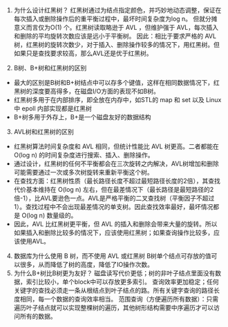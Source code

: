 1. 为什么设计红黑树？
红黑树通过为结点指定颜色，并巧妙地动态调整，保证在每次插入或删除操作后的重平衡过程中，最坏时间复杂度为log n。 但就分摊意义而言仅为O(1) 个。红黑树读取略逊于 AVL ，但维护强于 AVL，每次插入和删除的平均旋转次数应该是远小于平衡树。
因此：相比于要求严格的 AVL 树，红黑树的旋转次数少，对于插入、删除操作较多的情况下，用红黑树。但如果只是查找要求较高，那么AVL还是优于红黑树。

2. B树、B+树和红黑树的区别
- 最大的区别是B树和B+树结点中可以存多个键值，这样在相同数据情况下，红黑树的深度要高得多，在磁盘I/O方面的表现不如B树。
- 红黑树多用于在内部排序，即全放在内存中，如STL的 map 和 set 以及 Linux中 epoll 内部实现都是红黑树
- B+树多用于外存上，B+是一个磁盘友好的数据结构
3. AVL树和红黑树的区别
- 红黑树算法时间复杂度和 AVL 相同，但统计性能比 AVL 树更高。二者都能在O(log n) 的时间复杂度进行搜索、插入、删除操作。
- 通过设计，红黑树的任何不平衡都会在三次旋转之内解决，AVL树增加和删除可能需要通过一次或多次树旋转来重新平衡这个树。
- 在查找方面：红黑树性质（最长路径长度不超过最短路径长度的2倍），其查找代价基本维持在 O(log n) 左右，但在最差情况下（最长路径是最短路径的2倍-1），比AVL要逊色一点。AVL是严格平衡的二叉查找树（平衡因子不超过1）。查找过程中不会出现最差情况的单支树。因此查找效率最好，最坏情况都是 O(log n) 数量级的。
- 因此，AVL 比红黑树更平衡，但 AVL 的插入和删除会带来大量的旋转。所以如果插入和删除比较多的情况下，应该使用红黑树；如果查询操作比较多，应该使用AVL。
4. 数据库为什么使用 B 树，而不使用 AVL 或红黑树
B树单个结点可存放的值可以很多，从而降低了树的高度，降低了IO操作次数。
5. 为什么B+树比B树更为友好？
磁盘读写代价更低；树的非叶子结点里面没有数据，索引比较小，单个block中可以存放更多索引。
查询效率更加稳定；任何关键字的查找必须走一条从根结点到叶子结点的路。所有关键字查询的路径长度相同，每一个数据的查询效率相当。
范围查询（方便遍历所有数据）：只需遍历叶子结点就可以实现整棵树的遍历，其他树形结构需要中序遍历才可以访问所有的数据。

 
